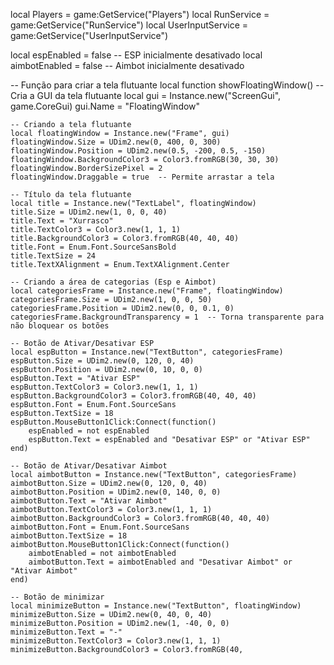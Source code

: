 local Players = game:GetService("Players")
local RunService = game:GetService("RunService")
local UserInputService = game:GetService("UserInputService")

local espEnabled = false  -- ESP inicialmente desativado
local aimbotEnabled = false  -- Aimbot inicialmente desativado

-- Função para criar a tela flutuante
local function showFloatingWindow()
    -- Cria a GUI da tela flutuante
    local gui = Instance.new("ScreenGui", game.CoreGui)
    gui.Name = "FloatingWindow"

    -- Criando a tela flutuante
    local floatingWindow = Instance.new("Frame", gui)
    floatingWindow.Size = UDim2.new(0, 400, 0, 300)
    floatingWindow.Position = UDim2.new(0.5, -200, 0.5, -150)
    floatingWindow.BackgroundColor3 = Color3.fromRGB(30, 30, 30)
    floatingWindow.BorderSizePixel = 2
    floatingWindow.Draggable = true  -- Permite arrastar a tela

    -- Título da tela flutuante
    local title = Instance.new("TextLabel", floatingWindow)
    title.Size = UDim2.new(1, 0, 0, 40)
    title.Text = "Xurrasco"
    title.TextColor3 = Color3.new(1, 1, 1)
    title.BackgroundColor3 = Color3.fromRGB(40, 40, 40)
    title.Font = Enum.Font.SourceSansBold
    title.TextSize = 24
    title.TextXAlignment = Enum.TextXAlignment.Center

    -- Criando a área de categorias (Esp e Aimbot)
    local categoriesFrame = Instance.new("Frame", floatingWindow)
    categoriesFrame.Size = UDim2.new(1, 0, 0, 50)
    categoriesFrame.Position = UDim2.new(0, 0, 0.1, 0)
    categoriesFrame.BackgroundTransparency = 1  -- Torna transparente para não bloquear os botões

    -- Botão de Ativar/Desativar ESP
    local espButton = Instance.new("TextButton", categoriesFrame)
    espButton.Size = UDim2.new(0, 120, 0, 40)
    espButton.Position = UDim2.new(0, 10, 0, 0)
    espButton.Text = "Ativar ESP"
    espButton.TextColor3 = Color3.new(1, 1, 1)
    espButton.BackgroundColor3 = Color3.fromRGB(40, 40, 40)
    espButton.Font = Enum.Font.SourceSans
    espButton.TextSize = 18
    espButton.MouseButton1Click:Connect(function()
        espEnabled = not espEnabled
        espButton.Text = espEnabled and "Desativar ESP" or "Ativar ESP"
    end)

    -- Botão de Ativar/Desativar Aimbot
    local aimbotButton = Instance.new("TextButton", categoriesFrame)
    aimbotButton.Size = UDim2.new(0, 120, 0, 40)
    aimbotButton.Position = UDim2.new(0, 140, 0, 0)
    aimbotButton.Text = "Ativar Aimbot"
    aimbotButton.TextColor3 = Color3.new(1, 1, 1)
    aimbotButton.BackgroundColor3 = Color3.fromRGB(40, 40, 40)
    aimbotButton.Font = Enum.Font.SourceSans
    aimbotButton.TextSize = 18
    aimbotButton.MouseButton1Click:Connect(function()
        aimbotEnabled = not aimbotEnabled
        aimbotButton.Text = aimbotEnabled and "Desativar Aimbot" or "Ativar Aimbot"
    end)

    -- Botão de minimizar
    local minimizeButton = Instance.new("TextButton", floatingWindow)
    minimizeButton.Size = UDim2.new(0, 40, 0, 40)
    minimizeButton.Position = UDim2.new(1, -40, 0, 0)
    minimizeButton.Text = "-"
    minimizeButton.TextColor3 = Color3.new(1, 1, 1)
    minimizeButton.BackgroundColor3 = Color3.fromRGB(40,
